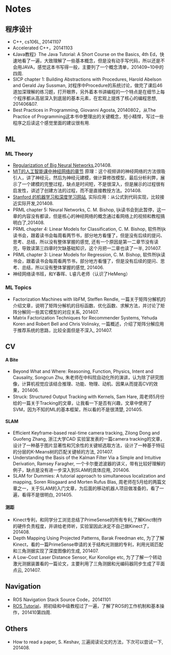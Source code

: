 # Notes

## 程序设计
* C++, cs106L, 20141107
* Accelerated C++，20141103
* 《Java教程》The Java Tutorial: A Short Course on the Basics, 4th Ed，快速地看了一遍，大致理解了一些基本概念，但是没有动手写代码，所以还是不会用JAVA，感觉这本书写得一般，主要列了一个概念清单，201409~10中的四周.
* SICP chapter 1: Building Abstractions with Procedures, Harold Abelson and Gerald Jay Sussman, 对程序中Procedure的系统讨论，做完了课后46道加深理解的练习题，打开眼界，另外着本书讲编程的一个特点是在细节上每个程序都从高层深入到底层的基本元素，在宏观上提炼了核心的编程思想, 201406&07.
* Best Practices in Programming, Giovanni Agosta, 20140802，从The Practice of Programming这本书中整理出的关键概念，短小精悍，写过一些程序之后读这个感觉里面的建议很有用.

## ML
### ML Theory
* [Regularization of Big Neural Networks](https://www.youtube.com/watch?v=J24dYobuOsI),201408.
* [MIT的人工智能课中神经网络的章节](https://www.youtube.com/watch?v=q0pm3BrIUFo) 原理：这个视频讲的神经网络的方法很吸引人，讲了神经元，然后为神经元建模，做计算修改模型，最后分析利弊，展示了一个建模的完整过程，缺点是时间短，不是很深入，但是展示的过程很有启发性，讲述了创建方法的过程，而不是直接教授方法。201408.
* [Stanford 的机器学习和深度学习网站](http://ufldl.stanford.edu/wiki/index.php/Backpropagation_Algorithm),  实际应用：从公式到代码实现，比较接近实际开发,201408.
* PRML chapter 5: Neural Networks, C. M. Bishop, ljk读书会到此暂停，这一章的内容没有都读，但是核心的神经网络的概念通过看网络上的视频和教程搞明白了,201408.
* PRML chapter 4: Linear Models for Classification, C. M. Bishop, 软件所ljk读书会，跟着读书会每周看两节书，部分地方看懂了，但是没有后续的提问、思考、总结，所以没有整体掌握的感觉, 还有一个原因是第一二章节没有读完，导致读第三四章时欠缺基础知识，这个月把一二章也读了一半, 201407.
* PRML chapter 3: Linear Models for Regression, C. M. Bishop, 软件所ljk读书会，跟着读书会每周看两节书，部分地方看懂了，但是没有后续的提问、思考、总结，所以没有整体掌握的感觉, 201406.
* 神经网络读书班，和Y春晖、L睿凡老师（认识了HeMeng）

### ML Topics
* Factorization Machines with libFM, Steffen Rendle, 一篇关于矩阵分解机的介绍文章，说明了矩阵分解机的目标函数、优化函数、求解方法，并讨论了矩阵分解同一些其它模型的对应关系, 201407.
* Matrix Factorization Techniques for Recommender Systems, Yehuda Koren and Robert Bell and Chris Volinsky, 一篇概述，介绍了矩阵分解应用于推荐系统的思路，比较全面但是不深入, 201407.

## CV
#### A Bite
* Beyond What and Where: Reasoning, Function, Physics, Intent and Causality, Songcun Zhu, 朱老师在中科院自动化所的演讲，认为除了研究图像，计算机视觉应该结合推理、功能、物理、动机、因果从而提高CV的效果，201406.
* Struck: Structured Output Tracking with Kernels, Sam Hare, 周老师5月份给的一篇关于Tracking的文章，让我看一下是否有兴趣，文章中使用了SVM，因为不知的ML的基本框架，所以看的不是很清楚, 201405.

#### SLAM
* Efficient Keyframe-based real-time camera tracking, Zilong Dong and Guofeng Zhang, 浙江大学CAD 实验室发表的一篇camera tracking的文章，设计了一种基于图片显著性和冗余性的关键帧选取方法，设计了一种基于特征的分层的K-Means树的匹配关键帧的方法, 201407.
* Understanding the Basis of the Kalman Filter Via a Simple and Intuitive Derivation, Ramsey Faragher, 一个卡尔曼滤波器的讲义，带有比较好理解的例子，缺点是没有进一步深入到SLAM的具体应用, 201406.
* SLAM for Dummies: A tutorial approach to simultaneous localization and mapping, Soren Riisgaard and Morten Rufus Blas, 周老师在5月给的两篇文章之一，关于SLAM的入门文章，为后面的移动机器人项目做准备的，看了一遍，看得不是很明白, 201405.

#### 测距
* Kinect专利，和同学分工浏览总结了PrimeSense的所有专利,了解Kinct制作的硬件负责程度，并讲给老师听，实验室因此决定不自己做Kinect了，201408.
* Depth Mapping Using Projected Patterns, Barak Freedman etc, 为了了解Kinect，看的一篇PrimeSense申请的关于结构光测据的专利，利用光斑匹配和三角测据实现了深度图像的生成, 201407.
* A Low-Cost Laser Distance Sensor, Kur Konolige etc, 为了了解一个转动激光测据装置看的一篇论文，主要利用了三角测据和光编码器同步生成了平面点云, 201407.

## Navigation
* ROS Navigation Stack Source Code，20141101
* [ROS Tutorial](http://wiki.ros.org/ROS/Tutorials)，把初级和中级教程过了一遍，了解了ROS的工作机制和基本操作，201410第四周.

## Others
* How to read a paper, S. Keshav, 三遍阅读论文的方法，下次可以尝试一下, 201408.
